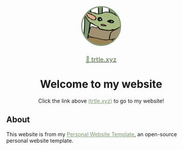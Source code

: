 <div align="center">
<img src="./public/Avatar.png" style="border-radius: 10rem; border-width: thick; border: solid; border-color: #7d966f;" width="100rem"/>
<a href="https://trtle.xyz/">
  <h3 style="color: #7d966f;">🔗 trtle.xyz</h3>
</a>
<h1>Welcome to my website</h1>
<p>Click the link above <a style="color: #7d966f;" href="https://trtle.xyz/">(trtle.xyz)</a> to go to my website!</p>
</div>

## About
This website is from my <a href="https://github.com/Turtlepaw/personal-website" style="color: #7d966f;">Personal Website Template</a>, an open-source personal website template.